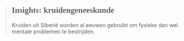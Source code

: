 ><h2 style="font-family:papyrus">Insights: kruidengeneeskunde</h2 style="font-family:lato">
>
>Kruiden uit Siberië worden al eeuwen gebruikt om fysieke dan wel mentale problemen te bestrijden.
